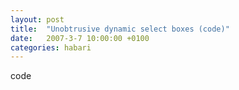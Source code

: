 ```yaml
---
layout: post
title:  "Unobtrusive dynamic select boxes (code)"
date:   2007-3-7 10:00:00 +0100
categories: habari
---
```

code